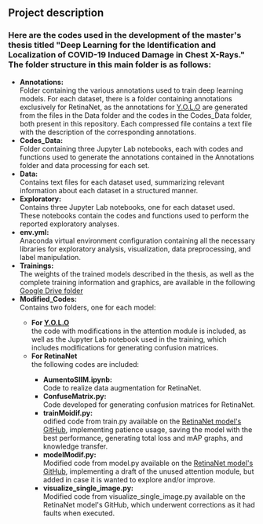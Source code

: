 <h2>Project description</h2>
<h3>Here are the codes used in the development of the master's thesis titled "Deep Learning for the Identification and Localization of COVID-19 Induced Damage in Chest X-Rays." The folder structure in this main folder is as follows:</h3>
<ul>
    <li><b>Annotations:</b></li> Folder containing the various annotations used to train deep learning models. For each dataset, there is a folder containing annotations exclusively for RetinaNet, as the annotations for <a href="https://github.com/ultralytics/ultralytics">Y.O.L.O</a> are generated from the files in the Data folder and the codes in the Codes_Data folder, both present in this repository. Each compressed file contains a text file with the description of the corresponding annotations.
    <li><b>Codes_Data:</b></li> Folder containing three Jupyter Lab notebooks, each with codes and functions used to generate the annotations contained in the Annotations folder and data processing for each set.
    <li><b>Data:</b></li> Contains text files for each dataset used, summarizing relevant information about each dataset in a structured manner.
    <li><b>Exploratory:</b></li> Contains three Jupyter Lab notebooks, one for each dataset used. These notebooks contain the codes and functions used to perform the reported exploratory analyses.
    <li><b>env.yml:</b></li> Anaconda virtual environment configuration containing all the necessary libraries for exploratory analysis, visualization, data preprocessing, and label manipulation.
    <li><b>Trainings:</b></li> The weights of the trained models described in the thesis, as well as the complete training information and graphics, are available in the following <a href="https://drive.google.com/drive/folders/1JVR-FKDxJcaKLuTDaTM2A9S_6f6m2J4A?usp=drive_link">Google Drive folder</a>
    <li><b>Modified_Codes:</b></li>Contains two folders, one for each model:
    <ul>
        <li><b>For <a href="https://github.com/ultralytics/ultralytics">Y.O.L.O</a> </b></li> the code with modifications in the attention module is included, as well as the Jupyter Lab notebook used in the training, which includes modifications for generating confusion matrices.
        <li><b>For RetinaNet</b></li> the following codes are included:
        <ul>
            <li><b>AumentoSIIM.ipynb:</b></li> Code to realize data augmentation for RetinaNet.
            <li><b>ConfuseMatrix.py:</b></li> Code developed for generating confusion matrices for RetinaNet.
            <li><b>trainMoidif.py:</b></li> odified code from train.py available on the <a href="https://github.com/yhenon/pytorch-retinanet">RetinaNet model's GitHub</a>, implementing patience usage, saving the model with the best performance, generating total loss and mAP graphs, and knowledge transfer.
            <li><b>modelModif.py: </b></li> Modified code from model.py available on the <a href="https://github.com/yhenon/pytorch-retinanet">RetinaNet model's GitHub</a>, implementing a draft of the unused attention module, but added in case it is wanted to explore and/or improve.
            <li><b>visualize_single_image.py:</b></li> Modified code from visualize_single_image.py available on the RetinaNet model's GitHub, which underwent corrections as it had faults when executed.
        </ul>
    </ul>  
</ul>  
